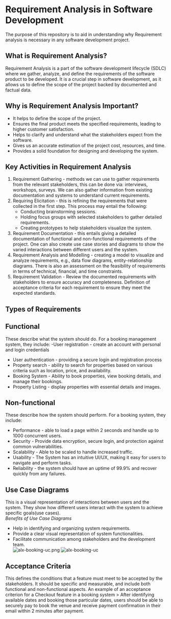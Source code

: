 # Requirement Analysis in Software Development
The purpose of this repository is to aid in understanding why Requirement analysis is necessary in any software development project.

## What is Requirement Analysis?
Requirement Analysis is a part of the software development lifecycle (SDLC) where we gather, analyze, and define the requirements of the software product to be developed.
It is a crucial step in software development, as it allows us to define the scope of the project backed by documented and factual data.

## Why is Requirement Analysis Important?
- It helps to define the scope of the project.
- Ensures the final product meets the specified requirements, leading to higher customer satisfaction.
- Helps to clarify and understand what the stakeholders expect from the software.
- Gives us an accurate estimation of the project cost, resources, and time.
- Provides a solid foundation for designing and developing the system.
  
## Key Activities in Requirement Analysis
1. Requirement Gathering - methods we can use to gather requirements from the relevant stakeholders, this can be done via: interviews, workshops, surveys. We can also gather information from existing documentation and systems to understand current requirements.
2. Requiring Elicitation - this is refining the requirements that were collected in the first step. This process may entail the following:
   - Conducting brainstorming sessions.
   - Holding focus groups with selected stakeholders to gather detailed requirements.
   - Creating prototypes to help stakeholders visualize the system.
3. Requirement Documentation - this entails giving a detailed documentation of functional and non-functional requirements of the project. One can also create use case stories and diagrams to show the varied interactions between different users and the system.
4. Requirement Analysis and Modelling - creating a model to visualize and analyze requirements, e.g., data flow diagrams, entity-relationship diagrams. There is also an assessment on the feasibility of requirements in terms of technical, financial, and time constraints.
5. Requirement Validation - Review the documented requirements with stakeholders to ensure accuracy and completeness. Definition of acceptance criteria for each requirement to ensure they meet the expected standards.  

## Types of Requirements
  ## Functional 
  These describe what the system should do. For a booking management system, they include: 
   -User registration - create an account with personal and login credentials
   - User authentication - providing a secure login and registration process
   - Property search - ability to search for properties based on various criteria such as location, price, and availability.
   - Booking System - Ability to book properties, view booking details, and manage their bookings.
   - Property Listing - display properties with essential details and images.

  ## Non-functional
  These describe how the system should perform. For a booking system, they include:
   - Performance - able to load a page within 2 seconds and handle up to 1000 concurrent users.
   - Security - Provide data encryption, secure login, and protection against common vulnerabilities.
   - Scalability - Able to be scaled to handle increased traffic.
   - Usability - The System has an intuitive UI/UX, making it easy for users to navigate and perform tasks.
   - Reliability - the system should have an uptime of 99.9% and recover quickly from any failures.

 ## Use Case Diagrams
 This is a visual representation of interactions between users and the system. They show how different users interact with the system to achieve specific goals(use cases).  
*Benefits of Use Case Diagrams*  
- Help in identifying and organizing system requirements.
- Provide a clear visual representation of system functionalities.
- Facilitate communication among stakeholders and the development team.  
 ![alx-booking-uc.png](https://drive.google.com/file/d/1LjZ9stJbHxDGpYBH8ahfUOzHeDgK_4pU/view?usp=drive_link)
![alx-booking-uc](https://github.com/user-attachments/assets/6d8d1ef6-3e9d-49fb-8104-3d2f875c401d)

## Acceptance Criteria
This defines the conditions that a feature must meet to be accepted by the stakeholders.
It should be specific and measurable, and include both functional and non-functional aspects.
An example of an acceptance criterion for a Checkout feature in a booking system > After identifying available dates and booking those particular dates, users should be able to securely pay to book the venue and receive payment confirmation in their email within 2 minutes after payment.

